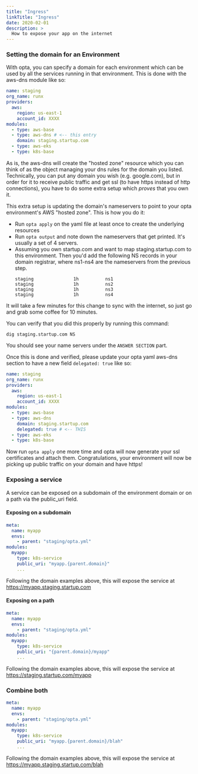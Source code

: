 ```yaml
---
title: "Ingress"
linkTitle: "Ingress"
date: 2020-02-01
description: >
  How to expose your app on the internet
---
```


### Setting the domain for an Environment
With opta, you can specify a domain for each environment which can be used by all the services running in that 
environment. This is done with the aws-dns module like so:

```yaml
name: staging
org_name: runx
providers:
  aws:
    region: us-east-1
    account_id: XXXX
modules:
  - type: aws-base
  - type: aws-dns # <-- this entry
    domain: staging.startup.com
  - type: aws-eks
  - type: k8s-base
```

As is, the aws-dns will create the "hosted zone" resource which you can think of as the object managing your dns rules
for the domain you listed. Technically, you can put any domain you wish (e.g. google.com), but in order for it to
receive public traffic and get ssl (to have https instead of http connections), you have to do some extra setup which
_proves_ that you own it.

This extra setup is updating the domain's nameservers to point to your opta environment's AWS "hosted zone". This is how you do it:
- Run `opta apply` on the yaml file at least once to create the underlying resources
- Run `opta output` and note down the nameservers that get printed. It's usually a set of 4 servers.
- Assuming you own startup.com and want to map staging.startup.com to this environment. Then you'd add the following NS records in your domain registrar, where ns1-ns4 are the nameservers from the previous step.
  ```
  staging				1h			ns1
  staging				1h			ns2
  staging				1h			ns3
  staging				1h			ns4
  ```

It will take a few minutes for this change to sync with the internet, so just go and grab some coffee for 10 minutes.

You can verify that you did this properly by running this command:
```shell
dig staging.startup.com NS
```
You should see your name servers under the `ANSWER SECTION` part.

Once this is done and verified, please update your opta yaml aws-dns section to have a new field `delegated: true` like
so:

```yaml
name: staging
org_name: runx
providers:
  aws:
    region: us-east-1
    account_id: XXXX
modules:
  - type: aws-base
  - type: aws-dns
    domain: staging.startup.com
    delegated: true # <-- THIS
  - type: aws-eks
  - type: k8s-base
```

Now run `opta apply` one more time and opta will now generate your ssl certificates and attach them. Congratulations,
your environment will now be picking up public traffic on your domain and have https!

### Exposing a service

A service can be exposed on a subdomain of the environment domain or on a path via the public_uri field.

#### Exposing on a subdomain

```yaml
meta:
  name: myapp 
  envs:
    - parent: "staging/opta.yml"
modules:
  myapp:
    type: k8s-service
    public_uri: "myapp.{parent.domain}"
    ...
```

Following the domain examples above, this will expose the service at https://myapp.staging.startup.com


#### Exposing on a path

```yaml
meta:
  name: myapp 
  envs:
    - parent: "staging/opta.yml"
modules:
  myapp:
    type: k8s-service
    public_uri: "{parent.domain}/myapp"
    ...
```

Following the domain examples above, this will expose the service at https://staging.startup.com/myapp


### Combine both
```yaml
meta:
  name: myapp 
  envs:
    - parent: "staging/opta.yml"
modules:
  myapp:
    type: k8s-service
    public_uri: "myapp.{parent.domain}/blah"
    ...
```

Following the domain examples above, this will expose the service at https://myapp.staging.startup.com/blah
